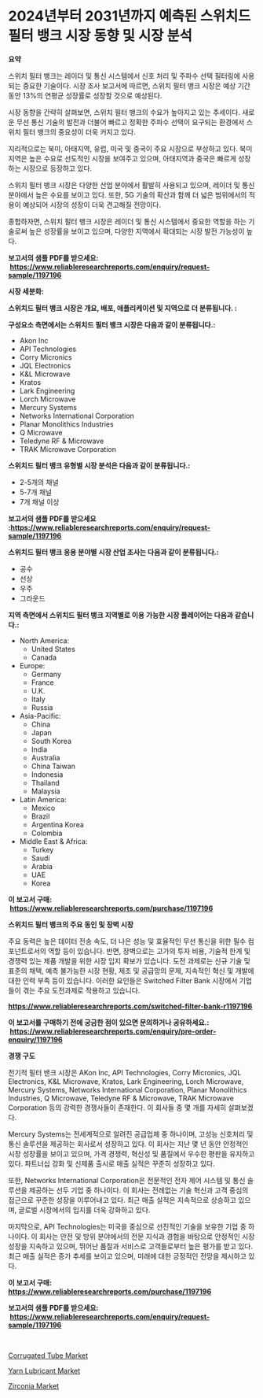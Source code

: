 <p><h1>2024년부터 2031년까지 예측된 스위치드 필터 뱅크 시장 동향 및 시장 분석</h1></p><p><strong>요약</strong></p>
<p><p>스위치 필터 뱅크는 레이더 및 통신 시스템에서 신호 처리 및 주파수 선택 필터링에 사용되는 중요한 기술이다. 시장 조사 보고서에 따르면, 스위치 필터 뱅크 시장은 예상 기간 동안 13%의 연평균 성장률로 성장할 것으로 예상된다.</p><p>시장 동향을 간략히 살펴보면, 스위치 필터 뱅크의 수요가 높아지고 있는 추세이다. 새로운 무선 통신 기술의 발전과 더불어 빠르고 정확한 주파수 선택이 요구되는 환경에서 스위치 필터 뱅크의 중요성이 더욱 커지고 있다.</p><p>지리적으로는 북미, 아태지역, 유럽, 미국 및 중국이 주요 시장으로 부상하고 있다. 북미 지역은 높은 수요로 선도적인 시장을 보여주고 있으며, 아태지역과 중국은 빠르게 성장하는 시장으로 등장하고 있다.</p><p>스위치 필터 뱅크 시장은 다양한 산업 분야에서 활발히 사용되고 있으며, 레이더 및 통신 분야에서 높은 수요를 보이고 있다. 또한, 5G 기술의 확산과 함께 더 넓은 범위에서의 적용이 예상되어 시장의 성장이 더욱 견고해질 전망이다.</p><p>종합하자면, 스위치 필터 뱅크 시장은 레이더 및 통신 시스템에서 중요한 역할을 하는 기술로써 높은 성장률을 보이고 있으며, 다양한 지역에서 확대되는 시장 발전 가능성이 높다.</p></p>
<p><strong>보고서의 샘플 PDF를 받으세요: &nbsp;<a href="https://www.reliableresearchreports.com/enquiry/request-sample/1197196">https://www.reliableresearchreports.com/enquiry/request-sample/1197196</a></strong></p>
<p><strong>시장 세분화:</strong></p>
<p><strong> 스위치드 필터 뱅크 시장은 개요, 배포, 애플리케이션 및 지역으로 더 분류됩니다. :</strong></p>
<p><strong>구성요소 측면에서는 스위치드 필터 뱅크 시장은 다음과 같이 분류됩니다.:</strong></p>
<p><ul><li>Akon Inc</li><li>API Technologies</li><li>Corry Micronics</li><li>JQL Electronics</li><li>K&L Microwave</li><li>Kratos</li><li>Lark Engineering</li><li>Lorch Microwave</li><li>Mercury Systems</li><li>Networks International Corporation</li><li>Planar Monolithics Industries</li><li>Q Microwave</li><li>Teledyne RF & Microwave</li><li>TRAK Microwave Corporation</li></ul></p>
<p><strong> 스위치드 필터 뱅크 유형별 시장 분석은 다음과 같이 분류됩니다.:</strong></p>
<p><ul><li>2-5개의 채널</li><li>5-7개 채널</li><li>7개 채널 이상</li></ul></p>
<p><strong>보고서의 샘플 PDF를 받으세요 :<a href="https://www.reliableresearchreports.com/enquiry/request-sample/1197196">https://www.reliableresearchreports.com/enquiry/request-sample/1197196</a></strong></p>
<p><strong> 스위치드 필터 뱅크 응용 분야별 시장 산업 조사는 다음과 같이 분류됩니다.:</strong></p>
<p><ul><li>공수</li><li>선상</li><li>우주</li><li>그라운드</li></ul></p>
<p><strong>지역 측면에서 스위치드 필터 뱅크 지역별로 이용 가능한 시장 플레이어는 다음과 같습니다.:</strong></p>
<p><ul>
    <li>
        North America:
        <ul>
            <li>United States</li>
            <li>Canada</li>
        </ul>
    </li>
    <li>
        Europe:
        <ul>
            <li>Germany</li>
            <li>France</li>
            <li>U.K.</li>
            <li>Italy</li>
            <li>Russia</li>
        </ul>
    </li>
    <li>
        Asia-Pacific:
        <ul>
            <li>China</li>
            <li>Japan</li>
            <li>South Korea</li>
            <li>India</li>
            <li>Australia</li>
            <li>China Taiwan</li>
            <li>Indonesia</li>
            <li>Thailand</li>
            <li>Malaysia</li>
        </ul>
    </li>
    <li>
        Latin America:
        <ul>
            <li>Mexico</li>
            <li>Brazil</li>
            <li>Argentina Korea</li>
            <li>Colombia</li>
        </ul>
    </li>
    <li>
        Middle East & Africa:
        <ul>
            <li>Turkey</li>
            <li>Saudi</li>
            <li>Arabia</li>
            <li>UAE</li>
            <li>Korea</li>
        </ul>
    </li>
    </ul></p>
<p><strong>이 보고서 구매: &nbsp;<a href="https://www.reliableresearchreports.com/purchase/1197196">https://www.reliableresearchreports.com/purchase/1197196</a></strong></p>
<p><strong>스위치드 필터 뱅크의 주요 동인 및 장벽 시장</strong></p>
<p><p>주요 동력은 높은 데이터 전송 속도, 더 나은 성능 및 효율적인 무선 통신을 위한 필수 컴포넌트로서의 역할 등이 있습니다. 반면, 장벽으로는 고가의 투자 비용, 기술적 한계 및 경쟁력 있는 제품 개발을 위한 시장 입지 확보가 있습니다. 도전 과제로는 신규 기술 및 표준의 채택, 예측 불가능한 시장 현황, 제조 및 공급망의 문제, 지속적인 혁신 및 개발에 대한 인력 부족 등이 있습니다. 이러한 요인들은 Switched Filter Bank 시장에서 기업들이 겪는 주요 도전과제로 작용하고 있습니다.</p></p>
<p><strong><a href="https://www.reliableresearchreports.com/switched-filter-bank-r1197196">https://www.reliableresearchreports.com/switched-filter-bank-r1197196</a></strong></p>
<p><strong>이 보고서를 구매하기 전에 궁금한 점이 있으면 문의하거나 공유하세요.: &nbsp;<a href="https://www.reliableresearchreports.com/enquiry/pre-order-enquiry/1197196">https://www.reliableresearchreports.com/enquiry/pre-order-enquiry/1197196</a></strong></p>
<p><strong>경쟁 구도</strong></p>
<p><p>전기적 필터 밴크 시장은 AKon Inc, API Technologies, Corry Micronics, JQL Electronics, K&L Microwave, Kratos, Lark Engineering, Lorch Microwave, Mercury Systems, Networks International Corporation, Planar Monolithics Industries, Q Microwave, Teledyne RF & Microwave, TRAK Microwave Corporation 등의 강력한 경쟁사들이 존재한다. 이 회사들 중 몇 개를 자세히 살펴보겠다.</p><p>Mercury Systems는 전세계적으로 알려진 공급업체 중 하나이며, 고성능 신호처리 및 통신 솔루션을 제공하는 회사로서 성장하고 있다. 이 회사는 지난 몇 년 동안 안정적인 시장 성장률을 보이고 있으며, 가격 경쟁력, 혁신성 및 품질에서 우수한 평판을 유지하고 있다. 파트너십 강화 및 신제품 출시로 매출 실적은 꾸준히 성장하고 있다.</p><p>또한, Networks International Corporation은 전문적인 전자 제어 시스템 및 통신 솔루션을 제공하는 선두 기업 중 하나이다. 이 회사는 전례없는 기술 혁신과 고객 중심의 접근으로 꾸준한 성장을 이루어내고 있다. 최근 매출 실적은 지속적으로 상승하고 있으며, 글로벌 시장에서의 입지를 더욱 강화하고 있다.</p><p>마지막으로, API Technologies는 미국을 중심으로 선진적인 기술을 보유한 기업 중 하나이다. 이 회사는 안전 및 방위 분야에서의 전문 지식과 경험을 바탕으로 안정적인 시장 성장을 지속하고 있으며, 뛰어난 품질과 서비스로 고객들로부터 높은 평가를 받고 있다. 최근 매출 실적은 증가 추세를 보이고 있으며, 미래에 대한 긍정적인 전망을 제시하고 있다.</p></p>
<p><strong>이 보고서 구매: &nbsp; <a href="https://www.reliableresearchreports.com/purchase/1197196">https://www.reliableresearchreports.com/purchase/1197196</a></strong></p>
<p><strong>보고서의 샘플 PDF를 받으세요: &nbsp;<a href="https://www.reliableresearchreports.com/enquiry/request-sample/1197196">https://www.reliableresearchreports.com/enquiry/request-sample/1197196</a></strong><strong></strong></p>
<p>&nbsp;</p>
<p><p><a href="https://www.linkedin.com/pulse/corrugated-tube-market-size-reflecting-forecast-till-2031-pvg7c?trackingId=Se2eB2p71ju8DiHWn4Cgqg%3D%3D">Corrugated Tube Market</a></p><p><a href="https://www.linkedin.com/pulse/global-yarn-lubricant-market-size-trends-insights-projections-8kc2e?trackingId=dyLBqKcl1yKqW13%2BT6r1jQ%3D%3D">Yarn Lubricant Market</a></p><p><a href="https://www.linkedin.com/pulse/zirconia-market-size-2024-2031-global-industrial-analysis-hxpde?trackingId=EhNNz5Tn4SwwKws1LGeMCw%3D%3D">Zirconia Market</a></p></p>